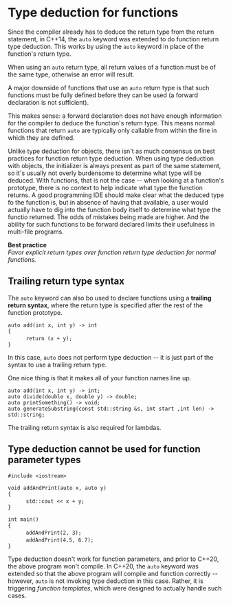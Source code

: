 # Type deduction for functions

Since the compiler already has to deduce the return type from the return statement, in C++14, the `auto` keyword was extended to do function return type deduction. This works by using the `auto` keyword in place of the function's return type.

When using an `auto` return type, all return values of a function must be of the same type, otherwise an error will result.

A major downside of functions that use an `auto` return type is that such functions must be fully defined before they can be used (a forward declaration is not sufficient).

This makes sense: a forward declaration does not have enough information for the compiler to deduce the function's return type. This means normal functions that return `auto` are typically only callable from within the fine in which they are defined.

Unlike type deduction for objects, there isn't as much consensus on best practices for function return type deduction. When using type deduction with objects, the initializer is always present as part of the same statement, so it's usually not overly burdensome to determine what type will be deduced. With functions, that is not the case -- when looking at a function's prototype, there is no context to help indicate what type the function returns. A good programming IDE should make clear what the deduced type fo the function is, but in absence of having that available, a user would actually have to dig into the function body itself to determine what type the functio returned. The odds of mistakes being made are higher. And the ability for such functions to be forward declared limits their usefulness in multi-file programs.

**Best practice**<br/>
_Favor explicit return types over function return type deduction for normal functions._

## Trailing return type syntax

The `auto` keyword can also bo used to declare functions using a **trailing return syntax**, where the return type is specified after the rest of the function prototype.


` auto add(int x, int y) -> int `  
` { `  
&emsp;&emsp;&emsp;` return (x + y); `  
` } `  

In this case, `auto` does not perform type deduction -- it is just part of the syntax to use a trailing return type.

One nice thing is that it makes all of your function names line up.

` auto add(int x, int y) -> int; `  
` auto divide(double x, double y) -> double; `  
` auto printSomething() -> void; `  
` auto generateSubstring(const std::string &s, int start ,int len) -> std::string; `  

The trailing return syntax is also required for lambdas.

## Type deduction cannot be used for function parameter types

` #include <iostream> `  

` void addAndPrint(auto x, auto y) `  
` { `  
&emsp;&emsp;&emsp;` std::cout << x + y; `  
` } `  

` int main() `  
` { `  
&emsp;&emsp;&emsp;` addAndPrint(2, 3); `  
&emsp;&emsp;&emsp;` addAndPrint(4.5, 6.7); `  
` } `  

Type deduction doesn't work for function parameters, and prior to C++20, the above program won't compile. In C++20, the `auto` keyword was extended so that the above program will compile and function correctly -- however, `auto` is not invoking type deduction in this case. Rather, it is triggering _function templates_, which were designed to actually handle such cases.
